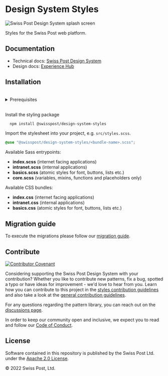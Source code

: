 # Design System Styles

![Swiss Post Design System splash screen](https://user-images.githubusercontent.com/1659006/187683368-d3aa2534-84be-4580-846e-2cad3796b573.png)

Styles for the Swiss Post web platform.

## Documentation

- Technical docs: [Swiss Post Design System](https://design-system.post.ch)
- Design docs: [Experience Hub](https://www.experience-hub.ch/document/2803)

## Installation

<br>
<details>
  <summary>Prerequisites</summary>
  
  In order to be able to use `npm` commands, [node.js](https://nodejs.org/en/) needs to be installed on your machine.

The `scss` files in our styling package make use of the latest features of Sass. If you are planning to compile the .scss files in your project, be sure to use an up to date version of the latest Sass implementation ([dart-sass](https://sass-lang.com/dart-sass), `npm i sass@latest`). LibSass or Ruby Sass are not supported. If you can not meet this prerequisite, you can still use the precompiled CSS files included in the styling package.

</details>
<br>

Install the styling package

```bash
  npm install @swisspost/design-system-styles
```

Import the stylesheet into your project, e.g. `src/styles.scss`.

```scss
@use "@swisspost/design-system-styles/<bundle-name>.scss";
```

Available Sass entrypoints:

- **index.scss** (internet facing applications)
- **intranet.scss** (internal applications)
- **basics.scss** (atomic styles for font, buttons, lists etc.)
- **core.scss** (variables, mixins, functions and placeholders only)

Available CSS bundles:

- **index.css** (internet facing applications)
- **intranet.css** (internal applications)
- **basics.css** (atomic styles for font, buttons, lists etc.)

## Migration guide

To execute the migrations please follow our [migration guide](https://design-system.post.ch/).

## Contribute

[![Contributor Covenant](https://img.shields.io/badge/Contributor%20Covenant-2.1-4baaaa.svg)](CODE_OF_CONDUCT.md)

Considering supporting the Swiss Post Design System with your contribution? Whether you like to contribute new patterns, fix a bug, spotted a typo or have ideas for improvement - we'd love to hear from you. Learn how you can contribute to this project in the [styles contribution guidelines](./CONTRIBUTING.md) and also take a look at the [general contribution guidelines](../../CONTRIBUTING.md).

For any questions regarding the pattern library, you can reach out on the [discussions page](https://github.com/swisspost/design-system/discussions).

In order to keep our community open and inclusive, we expect you to read and follow our [Code of Conduct](/CODE_OF_CONDUCT.md).

## License

Software contained in this repository is published by the Swiss Post Ltd. under the [Apache 2.0 License](./LICENSE).

© 2022 Swiss Post, Ltd.

